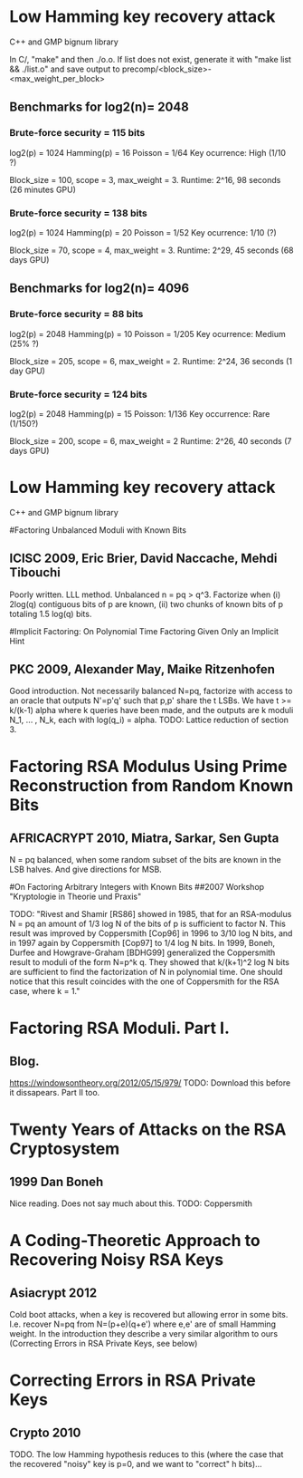 # Low Hamming key recovery attack

C++ and GMP bignum library

In C/, "make" and then ./o.o. If list does not exist, generate it with "make list && ./list.o" and save output to precomp/<block_size>-<max_weight_per_block>


## Benchmarks for log2(n)= 2048

### Brute-force security = 115 bits
log2(p) = 1024
Hamming(p) = 16
Poisson = 1/64
Key ocurrence: High (1/10 ?)

Block_size = 100, scope = 3, max_weight = 3.
Runtime: 2^16, 98 seconds (26 minutes GPU)

### Brute-force security = 138 bits
log2(p) = 1024
Hamming(p) = 20
Poisson = 1/52
Key ocurrence: 1/10 (?)

Block_size = 70, scope = 4, max_weight = 3.
Runtime: 2^29, 45 seconds (68 days GPU)


## Benchmarks for log2(n)= 4096

### Brute-force security = 88 bits
log2(p) = 2048
Hamming(p) = 10
Poisson = 1/205
Key ocurrence: Medium (25% ?)

Block_size = 205, scope = 6, max_weight = 2.
Runtime: 2^24, 36 seconds (1 day GPU)

### Brute-force security = 124 bits
log2(p) = 2048
Hamming(p) = 15
Poisson: 1/136
Key occurrence: Rare (1/150?)

Block_size = 200, scope = 6, max_weight = 2
Runtime: 2^26, 40 seconds (7 days GPU)



# Low Hamming key recovery attack

C++ and GMP bignum library


#Factoring Unbalanced Moduli with Known Bits 
## ICISC 2009, Eric Brier, David Naccache, Mehdi Tibouchi

  Poorly written. LLL method.
  Unbalanced n = pq > q^3. Factorize when (i) 2log(q) contiguous bits of p are known, (ii) two chunks of known bits of p totaling 1.5 log(q) bits.


#Implicit Factoring: On Polynomial Time Factoring Given Only an Implicit Hint
## PKC 2009, Alexander May, Maike Ritzenhofen

  Good introduction.
  Not necessarily balanced N=pq, factorize with access to an oracle that outputs N'=p'q' such that p,p' share the t LSBs.
  We have t >= k/(k-1) alpha where k queries have been made, and the outputs are k moduli N_1, ... , N_k, each with log(q_i) = alpha.
  TODO: Lattice reduction of section 3.

# Factoring RSA Modulus Using Prime Reconstruction from Random Known Bits
## AFRICACRYPT 2010, Miatra, Sarkar, Sen Gupta


  N = pq balanced, when some random subset of the bits are known in the LSB halves. And give directions for MSB.

#On Factoring Arbitrary Integers with Known Bits
##2007 Workshop "Kryptologie in Theorie und Praxis"

  TODO:
  "Rivest and Shamir [RS86] showed in 1985, that for an RSA-modulus N = pq an amount of 1/3 log N of the bits of p is sufficient to factor N. This result was improved by Coppersmith [Cop96] in 1996 to 3/10 log N bits, and in 1997 again by Coppersmith [Cop97] to 1/4 log N bits. In 1999, Boneh, Durfee and Howgrave-Graham [BDHG99] generalized the Coppersmith result to moduli of the form N=p^k q. They showed that k/(k+1)^2 log N bits are sufficient to find the factorization of N in polynomial time. One should notice that this result coincides with the one of Coppersmith for the RSA case, where  k = 1."

# Factoring RSA Moduli. Part I.
## Blog. 
  
  https://windowsontheory.org/2012/05/15/979/
  TODO: Download this before it dissapears. Part II too.


# Twenty Years of Attacks on the RSA Cryptosystem
## 1999 Dan Boneh

  Nice reading. Does not say much about this.
  TODO: Coppersmith


# A Coding-Theoretic Approach to Recovering Noisy RSA Keys
## Asiacrypt 2012

  Cold boot attacks, when a key is recovered but allowing error in some bits. I.e. recover N=pq from N=(p+e)(q+e') where e,e' are of small Hamming weight.
  In the introduction they describe a very similar algorithm to ours (Correcting Errors in RSA Private Keys, see below)


# Correcting Errors in RSA Private Keys
## Crypto 2010

  TODO. The low Hamming hypothesis reduces to this (where the case that the recovered "noisy" key is p=0, and we want to "correct" h bits)...

  





